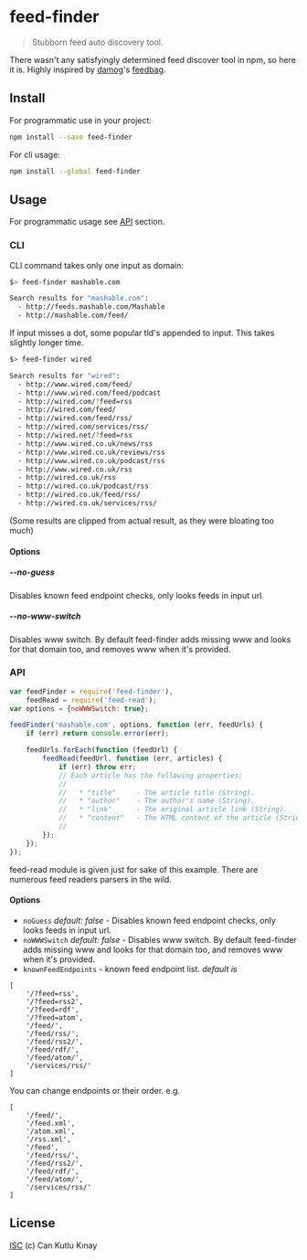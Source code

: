 # feed-finder

> Stubborn feed auto discovery tool.

There wasn't any satisfyingly determined feed discover tool in npm, so here it is. Highly inspired by [damog](https://github.com/damog)'s [feedbag](https://github.com/damog/feedbag).

## Install

For programmatic use in your project:
```sh
npm install --save feed-finder
```

For cli usage:
```sh
npm install --global feed-finder
```

## Usage

For programmatic usage see [API](#api) section.

### CLI

CLI command takes only one input as domain:
```sh
$> feed-finder mashable.com

Search results for "mashable.com":
  - http://feeds.mashable.com/Mashable
  - http://mashable.com/feed/
```

If input misses a dot, some popular tld's appended to input. This takes slightly longer time.

```sh
$> feed-finder wired

Search results for "wired":
  - http://www.wired.com/feed/
  - http://www.wired.com/feed/podcast
  - http://wired.com/?feed=rss
  - http://wired.com/feed/
  - http://wired.com/feed/rss/
  - http://wired.com/services/rss/
  - http://wired.net/?feed=rss
  - http://www.wired.co.uk/news/rss
  - http://www.wired.co.uk/reviews/rss
  - http://www.wired.co.uk/podcast/rss
  - http://www.wired.co.uk/rss
  - http://wired.co.uk/rss
  - http://wired.co.uk/podcast/rss
  - http://wired.co.uk/feed/rss/
  - http://wired.co.uk/services/rss/
```

(Some results are clipped from actual result, as they were bloating too much)

#### Options

##### --no-guess
Disables known feed endpoint checks, only looks feeds in input url.

##### --no-www-switch
Disables www switch. By default feed-finder adds missing www and looks for that domain too, and removes www when it's provided.

### API

```js
var feedFinder = require('feed-finder'),
    feedRead = require('feed-read');
var options = {noWWWSwitch: true};

feedFinder('mashable.com', options, function (err, feedUrls) {
    if (err) return console.error(err);

    feedUrls.forEach(function (feedUrl) {
        feedRead(feedUrl, function (err, articles) {
            if (err) throw err;
            // Each article has the following properties:
            //
            //   * "title"     - The article title (String).
            //   * "author"    - The author's name (String).
            //   * "link"      - The original article link (String).
            //   * "content"   - The HTML content of the article (String).
            //
        });
    });
});
```

feed-read module is given just for sake of this example. There are numerous feed readers parsers in the wild.

#### Options
- `noGuess` _default: false_ - Disables known feed endpoint checks, only looks feeds in input url.
- `noWWWSwitch` _default: false_ - Disables www switch. By default feed-finder adds missing www and looks for that domain too, and removes www when it's provided.
- `knownFeedEndpoints` - known feed endpoint list.
_default is_
```
[
    '/?feed=rss',
    '/?feed=rss2',
    '/?feed=rdf',
    '/?feed=atom',
    '/feed/',
    '/feed/rss/',
    '/feed/rss2/',
    '/feed/rdf/',
    '/feed/atom/',
    '/services/rss/'
]
```
You can change endpoints or their order. e.g.
```
[
    '/feed/',
    '/feed.xml',
    '/atom.xml',
    '/rss.xml',
    '/feed',
    '/feed/rss/',
    '/feed/rss2/',
    '/feed/rdf/',
    '/feed/atom/',
    '/services/rss/'
]
```

## License

[ISC](LICENSE.md) (c) Can Kutlu Kınay
